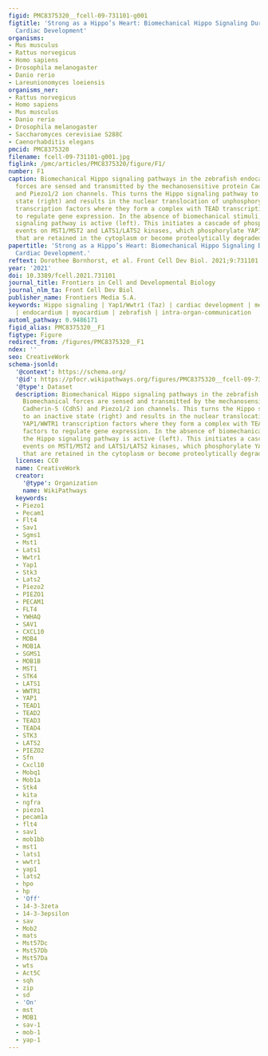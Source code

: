 ```yaml
---
figid: PMC8375320__fcell-09-731101-g001
figtitle: 'Strong as a Hippo’s Heart: Biomechanical Hippo Signaling During Zebrafish
  Cardiac Development'
organisms:
- Mus musculus
- Rattus norvegicus
- Homo sapiens
- Drosophila melanogaster
- Danio rerio
- Lareunionomyces loeiensis
organisms_ner:
- Rattus norvegicus
- Homo sapiens
- Mus musculus
- Danio rerio
- Drosophila melanogaster
- Saccharomyces cerevisiae S288C
- Caenorhabditis elegans
pmcid: PMC8375320
filename: fcell-09-731101-g001.jpg
figlink: /pmc/articles/PMC8375320/figure/F1/
number: F1
caption: Biomechanical Hippo signaling pathways in the zebrafish endocardium. Biomechanical
  forces are sensed and transmitted by the mechanosensitive protein Cadherin-5 (Cdh5)
  and Piezo1/2 ion channels. This turns the Hippo signaling pathway to an inactive
  state (right) and results in the nuclear translocation of unphosphorylated YAP1/WWTR1
  transcription factors where they form a complex with TEAD transcription factors
  to regulate gene expression. In the absence of biomechanical stimuli, the Hippo
  signaling pathway is active (left). This initiates a cascade of phosphorylation
  events on MST1/MST2 and LATS1/LATS2 kinases, which phosphorylate YAP1/WWTR1 proteins
  that are retained in the cytoplasm or become proteolytically degraded.
papertitle: 'Strong as a Hippo’s Heart: Biomechanical Hippo Signaling During Zebrafish
  Cardiac Development.'
reftext: Dorothee Bornhorst, et al. Front Cell Dev Biol. 2021;9:731101.
year: '2021'
doi: 10.3389/fcell.2021.731101
journal_title: Frontiers in Cell and Developmental Biology
journal_nlm_ta: Front Cell Dev Biol
publisher_name: Frontiers Media S.A.
keywords: Hippo signaling | Yap1/Wwtr1 (Taz) | cardiac development | mechanobiology
  | endocardium | myocardium | zebrafish | intra-organ-communication
automl_pathway: 0.9486171
figid_alias: PMC8375320__F1
figtype: Figure
redirect_from: /figures/PMC8375320__F1
ndex: ''
seo: CreativeWork
schema-jsonld:
  '@context': https://schema.org/
  '@id': https://pfocr.wikipathways.org/figures/PMC8375320__fcell-09-731101-g001.html
  '@type': Dataset
  description: Biomechanical Hippo signaling pathways in the zebrafish endocardium.
    Biomechanical forces are sensed and transmitted by the mechanosensitive protein
    Cadherin-5 (Cdh5) and Piezo1/2 ion channels. This turns the Hippo signaling pathway
    to an inactive state (right) and results in the nuclear translocation of unphosphorylated
    YAP1/WWTR1 transcription factors where they form a complex with TEAD transcription
    factors to regulate gene expression. In the absence of biomechanical stimuli,
    the Hippo signaling pathway is active (left). This initiates a cascade of phosphorylation
    events on MST1/MST2 and LATS1/LATS2 kinases, which phosphorylate YAP1/WWTR1 proteins
    that are retained in the cytoplasm or become proteolytically degraded.
  license: CC0
  name: CreativeWork
  creator:
    '@type': Organization
    name: WikiPathways
  keywords:
  - Piezo1
  - Pecam1
  - Flt4
  - Sav1
  - Sgms1
  - Mst1
  - Lats1
  - Wwtr1
  - Yap1
  - Stk3
  - Lats2
  - Piezo2
  - PIEZO1
  - PECAM1
  - FLT4
  - YWHAQ
  - SAV1
  - CXCL10
  - MOB4
  - MOB1A
  - SGMS1
  - MOB1B
  - MST1
  - STK4
  - LATS1
  - WWTR1
  - YAP1
  - TEAD1
  - TEAD2
  - TEAD3
  - TEAD4
  - STK3
  - LATS2
  - PIEZO2
  - Sfn
  - Cxcl10
  - Mobq1
  - Mob1a
  - Stk4
  - kita
  - ngfra
  - piezo1
  - pecam1a
  - flt4
  - sav1
  - mob1bb
  - mst1
  - lats1
  - wwtr1
  - yap1
  - lats2
  - hpo
  - hp
  - 'Off'
  - 14-3-3zeta
  - 14-3-3epsilon
  - sav
  - Mob2
  - mats
  - Mst57Dc
  - Mst57Db
  - Mst57Da
  - wts
  - Act5C
  - sqh
  - zip
  - sd
  - 'On'
  - mst
  - MOB1
  - sav-1
  - mob-1
  - yap-1
---
```

